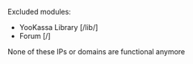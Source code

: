 Excluded modules:
- YooKassa Library [/lib/]
- Forum [/]

None of these IPs or domains are functional anymore
